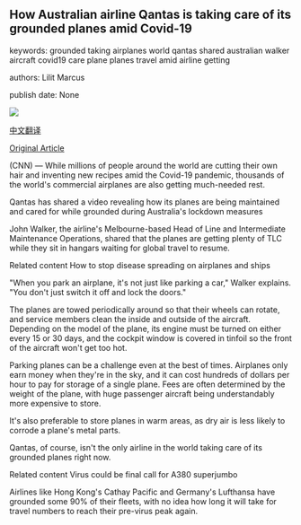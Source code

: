 ## How Australian airline Qantas is taking care of its grounded planes amid Covid-19

keywords: grounded taking airplanes world qantas shared australian walker aircraft covid19 care plane planes travel amid airline getting

authors: Lilit Marcus

publish date: None

![](https://cdn.cnn.com/cnnnext/dam/assets/191116134750-qantas-airplane2-super-tease.jpg)

[中文翻译](How%20Australian%20airline%20Qantas%20is%20taking%20care%20of%20its%20grounded%20planes%20amid%20Covid-19_zh.md)

[Original Article](https://edition.cnn.com/travel/article/qantas-coronavirus-grounded-planes-intl-hnk/index.html)

(CNN) — While millions of people around the world are cutting their own hair and inventing new recipes amid the Covid-19 pandemic, thousands of the world's commercial airplanes are also getting much-needed rest.

Qantas has shared a video revealing how its planes are being maintained and cared for while grounded during Australia's lockdown measures

John Walker, the airline's Melbourne-based Head of Line and Intermediate Maintenance Operations, shared that the planes are getting plenty of TLC while they sit in hangars waiting for global travel to resume.

Related content How to stop disease spreading on airplanes and ships

"When you park an airplane, it's not just like parking a car," Walker explains. "You don't just switch it off and lock the doors."

The planes are towed periodically around so that their wheels can rotate, and service members clean the inside and outside of the aircraft. Depending on the model of the plane, its engine must be turned on either every 15 or 30 days, and the cockpit window is covered in tinfoil so the front of the aircraft won't get too hot.

Parking planes can be a challenge even at the best of times. Airplanes only earn money when they're in the sky, and it can cost hundreds of dollars per hour to pay for storage of a single plane. Fees are often determined by the weight of the plane, with huge passenger aircraft being understandably more expensive to store.

It's also preferable to store planes in warm areas, as dry air is less likely to corrode a plane's metal parts.

Qantas, of course, isn't the only airline in the world taking care of its grounded planes right now.

Related content Virus could be final call for A380 superjumbo

Airlines like Hong Kong's Cathay Pacific and Germany's Lufthansa have grounded some 90% of their fleets, with no idea how long it will take for travel numbers to reach their pre-virus peak again.